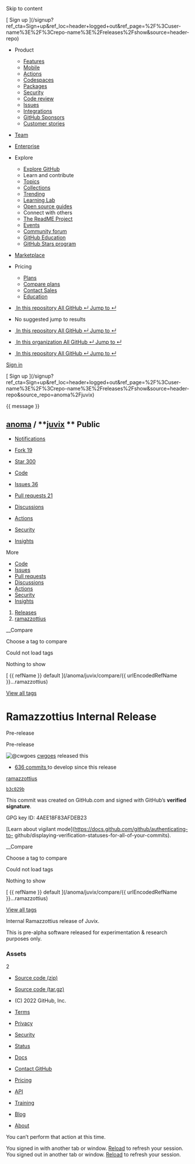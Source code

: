 Skip to content

[ ](https://github.com/)

[ Sign up
](/signup?ref_cta=Sign+up&ref_loc=header+logged+out&ref_page=%2F%3Cuser-
name%3E%2F%3Crepo-name%3E%2Freleases%2Fshow&source=header-repo)

  * Product 

    * [ Features ](/features)
    * [ Mobile ](/mobile)
    * [ Actions ](/features/actions)
    * [ Codespaces ](/features/codespaces)
    * [ Packages ](/features/packages)
    * [ Security ](/features/security)
    * [ Code review ](/features/code-review)
    * [ Issues ](/features/issues)
    * [ Integrations ](/features/integrations)
    * [ GitHub Sponsors ](/sponsors)
    * [ Customer stories ](/customer-stories)

  * [Team](/team)
  * [Enterprise](/enterprise)
  * Explore 

    * [ Explore GitHub ](/explore)
    * Learn and contribute
    * [ Topics ](/topics)
    * [ Collections ](/collections)
    * [ Trending ](/trending)
    * [ Learning Lab ](https://lab.github.com/)
    * [ Open source guides ](https://opensource.guide)
    * Connect with others
    * [ The ReadME Project ](/readme)
    * [ Events ](/events)
    * [ Community forum ](https://github.community)
    * [ GitHub Education ](https://education.github.com)
    * [ GitHub Stars program ](https://stars.github.com)

  * [Marketplace](/marketplace)
  * Pricing 

    * [ Plans ](/pricing)
    * [ Compare plans ](/pricing#compare-features)
    * [ Contact Sales ](https://github.com/enterprise/contact)
    * [ Education ](https://education.github.com)

  * [ ![]() In this repository  All GitHub  ↵ Jump to ↵ ]()

  * No suggested jump to results

  * [ ![]() In this repository  All GitHub  ↵ Jump to ↵ ]()
  * [ ![]() In this organization  All GitHub  ↵ Jump to ↵ ]()
  * [ ![]() In this repository  All GitHub  ↵ Jump to ↵ ]()

[ Sign in
](/login?return_to=https%3A%2F%2Fgithub.com%2Fanoma%2Fjuvix%2Freleases%2Ftag%2Framazzottius)

[ Sign up
](/signup?ref_cta=Sign+up&ref_loc=header+logged+out&ref_page=%2F%3Cuser-
name%3E%2F%3Crepo-name%3E%2Freleases%2Fshow&source=header-
repo&source_repo=anoma%2Fjuvix)

{{ message }}

##  [anoma](/anoma) / **[juvix](/anoma/juvix) ** Public

  * [ Notifications ](/login?return_to=%2Fanoma%2Fjuvix)
  * [ Fork 19 ](/login?return_to=%2Fanoma%2Fjuvix)
  * [ Star  300 ](/login?return_to=%2Fanoma%2Fjuvix)

  * [ Code ](/anoma/juvix/tree/ramazzottius)
  * [ Issues 36 ](/anoma/juvix/issues)
  * [ Pull requests 21 ](/anoma/juvix/pulls)
  * [ Discussions ](/anoma/juvix/discussions)
  * [ Actions ](/anoma/juvix/actions)
  * [ Security ](/anoma/juvix/security)
  * [ Insights ](/anoma/juvix/pulse)

More

  * [ Code ](/anoma/juvix/tree/ramazzottius)
  * [ Issues ](/anoma/juvix/issues)
  * [ Pull requests ](/anoma/juvix/pulls)
  * [ Discussions ](/anoma/juvix/discussions)
  * [ Actions ](/anoma/juvix/actions)
  * [ Security ](/anoma/juvix/security)
  * [ Insights ](/anoma/juvix/pulse)

  1. [Releases](/anoma/juvix/releases)
  2. [ ramazzottius ](/anoma/juvix/releases/tag/ramazzottius)

__Compare

Choose a tag to compare

Could not load tags

Nothing to show

[ {{ refName }} default ](/anoma/juvix/compare/{{ urlEncodedRefName
}}...ramazzottius)

[View all tags](/anoma/juvix/tags)

# Ramazzottius Internal Release

Pre-release

Pre-release

![@cwgoes](https://avatars.githubusercontent.com/u/24760279?s=40&v=4)
[cwgoes](/cwgoes) released this

* [ 636 commits ](/anoma/juvix/compare/ramazzottius...develop) to develop since this release 

[ ramazzottius  ](/anoma/juvix/tree/ramazzottius)

[ `b3c029b` ](/anoma/juvix/commit/b3c029b5717370d72cbabb30235e0553c93fcd6e)

This commit was created on GitHub.com and signed with GitHub’s **verified
signature**.

GPG key ID: 4AEE18F83AFDEB23

[Learn about vigilant mode](https://docs.github.com/github/authenticating-to-
github/displaying-verification-statuses-for-all-of-your-commits).

__Compare

Choose a tag to compare

Could not load tags

Nothing to show

[ {{ refName }} default ](/anoma/juvix/compare/{{ urlEncodedRefName
}}...ramazzottius)

[View all tags](/anoma/juvix/tags)

Internal Ramazzottius release of Juvix.

This is pre-alpha software released for experimentation & research purposes
only.

### Assets

2

  * [ Source code (zip) ](/anoma/juvix/archive/refs/tags/ramazzottius.zip)

  * [ Source code (tar.gz) ](/anoma/juvix/archive/refs/tags/ramazzottius.tar.gz)

  * [ ](https://github.com "GitHub") (C) 2022 GitHub, Inc. 

  * [Terms](https://docs.github.com/en/github/site-policy/github-terms-of-service)
  * [Privacy](https://docs.github.com/en/github/site-policy/github-privacy-statement)
  * [Security](https://github.com/security)
  * [Status](https://www.githubstatus.com/)
  * [Docs](https://docs.github.com)
  * [Contact GitHub](https://support.github.com?tags=dotcom-footer)
  * [Pricing](https://github.com/pricing)
  * [API](https://docs.github.com)
  * [Training](https://services.github.com)
  * [Blog](https://github.blog)
  * [About](https://github.com/about)

You can’t perform that action at this time.

You signed in with another tab or window. [Reload]() to refresh your session.
You signed out in another tab or window. [Reload]() to refresh your session.

